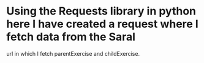 # Using the Requests library in python here I have created a request where I fetch data from the Saral
url in which I fetch parentExercise and childExercise.
